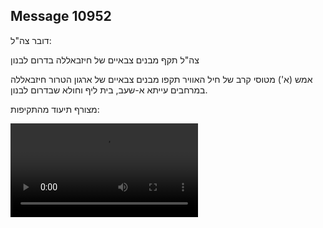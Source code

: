 ## Message 10952

דובר צה"ל:

צה"ל תקף מבנים צבאיים של חיזבאללה בדרום לבנון

אמש (א') מטוסי קרב של חיל האוויר תקפו מבנים צבאיים של ארגון הטרור חיזבאללה במרחבים עייתא א-שעב, בית ליף וחולא שבדרום לבנון.

מצורף תיעוד מהתקיפות:

![Video](https://data.iron-swords.co.il/2024/August/19/10952/10952_media.mp4)
